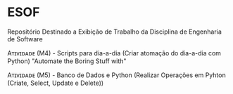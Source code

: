 # ESOF
Repositório Destinado a Exibição de Trabalho da Disciplina de Engenharia de Software


Aᴛɪᴠɪᴅᴀᴅᴇ (M4) - Scripts para dia-a-dia
(Criar atomação do dia-a-dia com Python) 
"Automate the Boring Stuff with" 


Aᴛɪᴠɪᴅᴀᴅᴇ (M5) - Banco de Dados e Python
(Realizar Operações em Pyhton (Criate, Select, Update e Delete))
